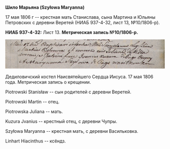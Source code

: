 **Шило Марьяна (Szyłowa Maryanna)**

17 мая 1806 г -- крестная мать Станислава, сына Мартина и Юльяны
Петровских с деревни Веретей (НИАБ 937-4-32, лист 13, №10/1806-р).

**НИАБ 937-4-32:** Лист 13. **Метрическая запись №10/1806-р.**

![](./media/a53f2802e828f14c2a84e0c4855ecf4a3ae19fbd.png)

Дедиловичский костел Наисвятейшего Сердца Иисуса. 17 мая 1806 года.
Метрическая запись о крещении.

Piotrowski Stanisław -- сын родителей с деревни Веретей.

Piotrowski Martin -- отец.

Piotrowska Juliana -- мать.

Kuzura Jvanius -- крестный отец, с деревни Чупры.

Szyłowa Maryanna -- крестная мать, с деревни Васильковка.

Linhart Hiacinthus -- ксёндз.
